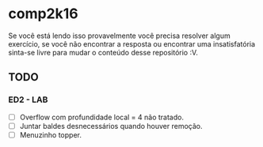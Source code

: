 # comp2k16
 Se você está lendo isso provavelmente você precisa resolver algum exercício, se você não encontrar a resposta ou encontrar uma insatisfatória sinta-se livre para mudar o conteúdo desse repositório :V.
## TODO
### ED2 - LAB
 - [ ] Overflow com profundidade local = 4 não tratado.  
 - [ ] Juntar baldes desnecessários quando houver remoção.
 - [ ] Menuzinho topper.   
